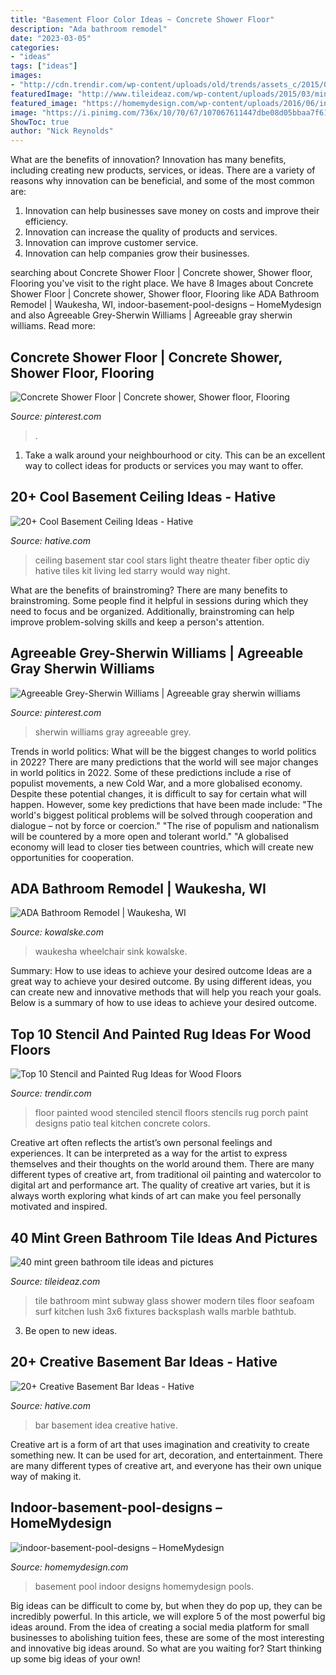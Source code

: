 ```yaml
---
title: "Basement Floor Color Ideas ~ Concrete Shower Floor"
description: "Ada bathroom remodel"
date: "2023-03-05"
categories:
- "ideas"
tags: ["ideas"]
images:
- "http://cdn.trendir.com/wp-content/uploads/old/trends/assets_c/2015/08/stenciled-floor-living-room-white-on-blue-thumb-autox839-55625.jpg"
featuredImage: "http://www.tileideaz.com/wp-content/uploads/2015/03/mint_green_bathroom_tile_18.jpg"
featured_image: "https://homemydesign.com/wp-content/uploads/2016/06/indoor-basement-pool-designs.jpg"
image: "https://i.pinimg.com/736x/10/70/67/107067611447dbe08d05bbaa7f61b7a1.jpg"
ShowToc: true
author: "Nick Reynolds"
---
```



What are the benefits of innovation?
Innovation has many benefits, including creating new products, services, or ideas. There are a variety of reasons why innovation can be beneficial, and some of the most common are: 
1. Innovation can help businesses save money on costs and improve their efficiency.
2. Innovation can increase the quality of products and services.
3. Innovation can improve customer service.
4. Innovation can help companies grow their businesses.

	

		
searching about Concrete Shower Floor | Concrete shower, Shower floor, Flooring you've visit to the right place. We have 8 Images about Concrete Shower Floor | Concrete shower, Shower floor, Flooring like ADA Bathroom Remodel | Waukesha, WI, indoor-basement-pool-designs – HomeMydesign and also Agreeable Grey-Sherwin Williams | Agreeable gray sherwin williams. Read more:
		
    
## Concrete Shower Floor | Concrete Shower, Shower Floor, Flooring

<img loading=lazy src="https://i.pinimg.com/736x/10/70/67/107067611447dbe08d05bbaa7f61b7a1.jpg" onerror="this.onerror=null;this.src='https://tse3.mm.bing.net/th?id=OIP.4mF3Y4eyuXMXW40FRstVRQHaJ3&amp;pid=15.1';" alt="Concrete Shower Floor | Concrete shower, Shower floor, Flooring">

_Source: pinterest.com_

>. 

	

1. Take a walk around your neighbourhood or city. This can be an excellent way to collect ideas for products or services you may want to offer.

    
## 20+ Cool Basement Ceiling Ideas - Hative

<img loading=lazy src="https://hative.com/wp-content/uploads/2014/05/basement-ceiling-ideas/2-star-basement-ceiling.jpg" onerror="this.onerror=null;this.src='https://tse1.mm.bing.net/th?id=OIP.dugDmMBi7HcFuulOF-yuZgHaK4&amp;pid=15.1';" alt="20+ Cool Basement Ceiling Ideas - Hative">

_Source: hative.com_

>ceiling basement star cool stars light theatre theater fiber optic diy hative tiles kit living led starry would way night. 

	

What are the benefits of brainstroming?
There are many benefits to brainstroming. Some people find it helpful in sessions during which they need to focus and be organized. Additionally, brainstroming can help improve problem-solving skills and keep a person's attention.

    
## Agreeable Grey-Sherwin Williams | Agreeable Gray Sherwin Williams

<img loading=lazy src="https://i.pinimg.com/736x/07/69/c3/0769c33d88928a2f30c5900b9399d275.jpg" onerror="this.onerror=null;this.src='https://tse2.mm.bing.net/th?id=OIP.kVva7KBxrNy2Kn5MdAJOHwHaJ3&amp;pid=15.1';" alt="Agreeable Grey-Sherwin Williams | Agreeable gray sherwin williams">

_Source: pinterest.com_

>sherwin williams gray agreeable grey. 

	

Trends in world politics: What will be the biggest changes to world politics in 2022?
There are many predictions that the world will see major changes in world politics in 2022. Some of these predictions include a rise of populist movements, a new Cold War, and a more globalised economy. Despite these potential changes, it is difficult to say for certain what will happen. However, some key predictions that have been made include: 
"The world's biggest political problems will be solved through cooperation and dialogue – not by force or coercion."
"The rise of populism and nationalism will be countered by a more open and tolerant world."
"A globalised economy will lead to closer ties between countries, which will create new opportunities for cooperation.

    
## ADA Bathroom Remodel | Waukesha, WI

<img loading=lazy src="https://kowalske.com/wp-content/uploads/2020/11/ADA-bathroom-sink-768x1153.jpg" onerror="this.onerror=null;this.src='https://tse2.mm.bing.net/th?id=OIP.G6Or3r4VWp2_EiF5K0y0OgHaLH&amp;pid=15.1';" alt="ADA Bathroom Remodel | Waukesha, WI">

_Source: kowalske.com_

>waukesha wheelchair sink kowalske. 

	

Summary: How to use ideas to achieve your desired outcome
Ideas are a great way to achieve your desired outcome. By using different ideas, you can create new and innovative methods that will help you reach your goals. Below is a summary of how to use ideas to achieve your desired outcome.

    
## Top 10 Stencil And Painted Rug Ideas For Wood Floors

<img loading=lazy src="http://cdn.trendir.com/wp-content/uploads/old/trends/assets_c/2015/08/stenciled-floor-living-room-white-on-blue-thumb-autox839-55625.jpg" onerror="this.onerror=null;this.src='https://tse3.mm.bing.net/th?id=OIP.C8AvnR__AjJ70c4s3fwgeAHaJ4&amp;pid=15.1';" alt="Top 10 Stencil and Painted Rug Ideas for Wood Floors">

_Source: trendir.com_

>floor painted wood stenciled stencil floors stencils rug porch paint designs patio teal kitchen concrete colors. 

	

Creative art often reflects the artist’s own personal feelings and experiences. It can be interpreted as a way for the artist to express themselves and their thoughts on the world around them. There are many different types of creative art, from traditional oil painting and watercolor to digital art and performance art. The quality of creative art varies, but it is always worth exploring what kinds of art can make you feel personally motivated and inspired.

    
## 40 Mint Green Bathroom Tile Ideas And Pictures

<img loading=lazy src="http://www.tileideaz.com/wp-content/uploads/2015/03/mint_green_bathroom_tile_18.jpg" onerror="this.onerror=null;this.src='https://tse3.mm.bing.net/th?id=OIP.eH5TECYEgcUq2v-2iNglBAHaJ4&amp;pid=15.1';" alt="40 mint green bathroom tile ideas and pictures">

_Source: tileideaz.com_

>tile bathroom mint subway glass shower modern tiles floor seafoam surf kitchen lush 3x6 fixtures backsplash walls marble bathtub. 

	

3. Be open to new ideas.

    
## 20+ Creative Basement Bar Ideas - Hative

<img loading=lazy src="https://hative.com/wp-content/uploads/2014/05/basement-bar-ideas/6-cute-basement-bar-idea.jpg" onerror="this.onerror=null;this.src='https://tse1.mm.bing.net/th?id=OIP.GEbj7Kaxu-d5yLM5El9EXAHaLP&amp;pid=15.1';" alt="20+ Creative Basement Bar Ideas - Hative">

_Source: hative.com_

>bar basement idea creative hative. 

	

Creative art is a form of art that uses imagination and creativity to create something new. It can be used for art, decoration, and entertainment. There are many different types of creative art, and everyone has their own unique way of making it.

    
## Indoor-basement-pool-designs – HomeMydesign

<img loading=lazy src="https://homemydesign.com/wp-content/uploads/2016/06/indoor-basement-pool-designs.jpg" onerror="this.onerror=null;this.src='https://tse3.mm.bing.net/th?id=OIP.vER5zYux7JF20w6R1eq2awHaKb&amp;pid=15.1';" alt="indoor-basement-pool-designs – HomeMydesign">

_Source: homemydesign.com_

>basement pool indoor designs homemydesign pools. 

	

Big ideas can be difficult to come by, but when they do pop up, they can be incredibly powerful. In this article, we will explore 5 of the most powerful big ideas around. From the idea of creating a social media platform for small businesses to abolishing tuition fees, these are some of the most interesting and innovative big ideas around. So what are you waiting for? Start thinking up some big ideas of your own!

